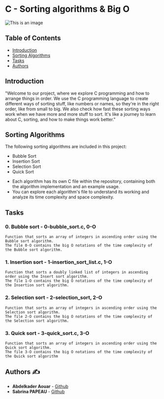 # **C - Sorting algorithms & Big O**

![This is an image](https://zupimages.net/up/23/38/mrcs.png)


## **Table of Contents**

- [Introduction](#introduction)
- [Sorting Algorithms](#sorting-algorithms)
- [Tasks](#Tasks)
- [Authors](#Authors)


## **Introduction**


"Welcome to our project, where we explore C programming and how to arrange things in order. We use the C programming language to create different ways of sorting stuff, like numbers or names, so they're in the right order, like from small to big. We also check how fast these sorting ways work when we have more and more stuff to sort. It's like a journey to learn about C, sorting, and how to make things work better."


## **Sorting Algorithms**

The following sorting algorithms are included in this project:

- Bubble Sort
- Insertion Sort
- Selection Sort
- Quick Sort

* Each algorithm has its own C file within the repository, containing both the algorithm implementation and an example usage.
* You can explore each algorithm's file to understand its working and analyze its time complexity and space complexity.


## **Tasks**

### 0. Bubble sort - 0-bubble_sort.c, 0-O
	Function that sorts an array of integers in ascending order using the Bubble sort algorithm.
	The file 0-O contains the big O notations of the time complexity of the Bubble sort algorithm.

### 1. Insertion sort - 1-insertion_sort_list.c, 1-O
	Function that sorts a doubly linked list of integers in ascending order using the Insert sort algorithm.
	The file 1-O contains the big O notations of the time complexity of the Insertion sort algorithm.

### 2. Selection sort - 2-selection_sort, 2-O
	Function that sorts an array of integers in ascending order using the Selection sort algorithm.
	The file 2-O contains the big O notations of the time complexity of the Selection sort algorithm.

### 3. Quick sort - 3-quick_sort.c, 3-O
	Function that sorts an array of integers in ascending order using the Quick sort algorithm.
	The file 3-O contains the big O notations of the time complexity of the Quick sort algorithm


## **Authors** :writing_hand:

* **Abdelkader Aouar**  - [Github](https://github.com/powerofcode2023)
* **Sabrina PAPEAU** - [Github](https://github.com/Holbiwan)
